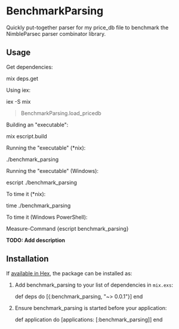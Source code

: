# BenchmarkParsing

Quickly put-together parser for my price_db file to benchmark the NimbleParsec
parser combinator library.

## Usage

Get dependencies:

  mix deps.get

Using iex:

  iex -S mix

  > BenchmarkParsing.load_pricedb

Building an "executable":

  mix escript.build

Running the "executable" (*nix):

  ./benchmark_parsing

Running the "executable" (Windows):

  escript ./benchmark_parsing

To time it (*nix):

  time ./benchmark_parsing

To time it (Windows PowerShell):

  Measure-Command {escript benchmark_parsing}


**TODO: Add description**

## Installation

If [available in Hex](https://hex.pm/docs/publish), the package can be installed as:

  1. Add benchmark_parsing to your list of dependencies in `mix.exs`:

        def deps do
          [{:benchmark_parsing, "~> 0.0.1"}]
        end

  2. Ensure benchmark_parsing is started before your application:

        def application do
          [applications: [:benchmark_parsing]]
        end


